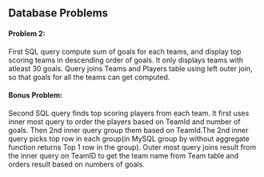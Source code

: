 ## Database Problems 

#### Problem 2:

First SQL query compute sum of goals for each teams, and display top scoring teams in descending order of goals. It only displays teams with atleast 30 goals. Query joins Teams and Players table using left outer join, so that goals for all the teams can get computed.

#### Bonus Problem:

Second SQL query finds top scoring players from each team. It first uses inner most query to order the players based on TeamId and number of goals. Then 2nd inner query group them based on TeamId.The 2nd inner query picks top row in each group(in MySQL group by without aggregate function returns Top 1 row in the group). Outer most query joins result from the inner query on TeamID to get the team name from Team table and orders result based on numbers of goals.  
